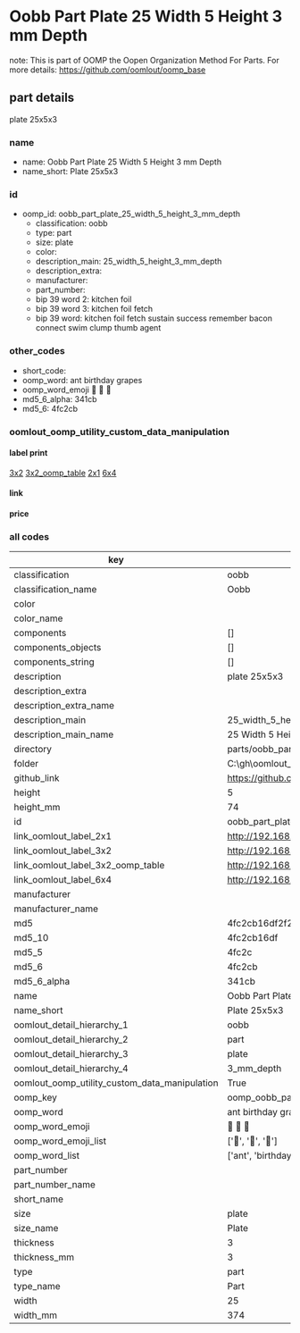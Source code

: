 # Oobb Part Plate 25 Width 5 Height 3 mm Depth  

note: This is part of OOMP the Oopen Organization Method For Parts. For more details: https://github.com/oomlout/oomp_base

##  part details
  



plate 25x5x3



### name
* name: Oobb Part Plate 25 Width 5 Height 3 mm Depth
* name_short: Plate 25x5x3 
### id
* oomp_id: oobb_part_plate_25_width_5_height_3_mm_depth
  * classification: oobb
  * type: part
  * size: plate
  * color: 
  * description_main: 25_width_5_height_3_mm_depth
  * description_extra: 
  * manufacturer: 
  * part_number: 
  * bip 39 word 2: kitchen foil
  * bip 39 word 3: kitchen foil fetch
  * bip 39 word: kitchen foil fetch sustain success remember bacon connect swim clump thumb agent

### other_codes
* short_code: 
* oomp_word: ant birthday grapes
* oomp_word_emoji :ant: :birthday: :grapes:
* md5_6_alpha: 341cb
* md5_6: 4fc2cb






### oomlout_oomp_utility_custom_data_manipulation
#### label print
[3x2](http://192.168.1.245:1112/?label=oomp%20341cb)
[3x2_oomp_table](http://192.168.1.108:1112/?label=oomp%20341cb)
[2x1](http://192.168.1.242:1112/?label=oomp%20341cb)
[6x4](http://192.168.1.55:1112/?label=oomp%20341cb)    

#### link

                              

#### price







### all codes 
| key | value |  
| --- | --- |  
| classification | oobb |  
| classification_name | Oobb |  
| color |  |  
| color_name |  |  
| components | [] |  
| components_objects | [] |  
| components_string | [] |  
| description | plate 25x5x3 |  
| description_extra |  |  
| description_extra_name |  |  
| description_main | 25_width_5_height_3_mm_depth |  
| description_main_name | 25 Width 5 Height 3 mm Depth |  
| directory | parts/oobb_part_plate_25_width_5_height_3_mm_depth |  
| folder | C:\gh\oomlout_oobb_version_4_generated_parts\things\oobb_part_plate_25_width_5_height_3_mm_depth |  
| github_link | https://github.com/oomlout/oomlout_oomp_part_src/tree/main/parts/oobb_part_plate_25_width_5_height_3_mm_depth |  
| height | 5 |  
| height_mm | 74 |  
| id | oobb_part_plate_25_width_5_height_3_mm_depth |  
| link_oomlout_label_2x1 | http://192.168.1.242:1112/?label=oomp%20341cb |  
| link_oomlout_label_3x2 | http://192.168.1.245:1112/?label=oomp%20341cb |  
| link_oomlout_label_3x2_oomp_table | http://192.168.1.108:1112/?label=oomp%20341cb |  
| link_oomlout_label_6x4 | http://192.168.1.55:1112/?label=oomp%20341cb |  
| manufacturer |  |  
| manufacturer_name |  |  
| md5 | 4fc2cb16df2f222ad6ec2daeaa969bd8 |  
| md5_10 | 4fc2cb16df |  
| md5_5 | 4fc2c |  
| md5_6 | 4fc2cb |  
| md5_6_alpha | 341cb |  
| name | Oobb Part Plate 25 Width 5 Height 3 mm Depth |  
| name_short | Plate 25x5x3  |  
| oomlout_detail_hierarchy_1 | oobb |  
| oomlout_detail_hierarchy_2 | part |  
| oomlout_detail_hierarchy_3 | plate |  
| oomlout_detail_hierarchy_4 | 3_mm_depth |  
| oomlout_oomp_utility_custom_data_manipulation | True |  
| oomp_key | oomp_oobb_part_plate_25_width_5_height_3_mm_depth |  
| oomp_word | ant birthday grapes |  
| oomp_word_emoji | :ant: :birthday: :grapes: |  
| oomp_word_emoji_list | [':ant:', ':birthday:', ':grapes:'] |  
| oomp_word_list | ['ant', 'birthday', 'grapes'] |  
| part_number |  |  
| part_number_name |  |  
| short_name |  |  
| size | plate |  
| size_name | Plate |  
| thickness | 3 |  
| thickness_mm | 3 |  
| type | part |  
| type_name | Part |  
| width | 25 |  
| width_mm | 374 |  
